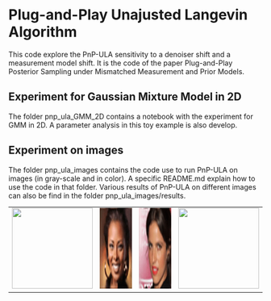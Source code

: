 # Plug-and-Play Unajusted Langevin Algorithm 

This code explore the PnP-ULA sensitivity to a denoiser shift and a measurement model shift. It is the code of the paper Plug-and-Play Posterior Sampling under Mismatched Measurement and Prior Models.

## Experiment for Gaussian Mixture Model in 2D

The folder pnp_ula_GMM_2D contains a notebook with the experiment for GMM in 2D. A parameter analysis in this toy example is also develop.

## Experiment on images

The folder pnp_ula_images contains the code use to run PnP-ULA on images (in gray-scale and in color). A specific README.md explain how to use the code in that folder. Various results of PnP-ULA on different images can also be find in the folder pnp_ula_images/results.

<table>
  <tr>
    <td><img src="pnp_ula_images/results/result_gray/simpson_nb512/simpson_gif.gif" width="160" height="160" /></td>
    <td><img src="pnp_ula_images/results/result_rgb/woman02/woman_2_gif.gif" width="160" height="160" /></td>
    <td><img src="pnp_ula_images/results/result_rgb/woman03/woman_3_gif.gif" width="160" height="160" /></td>
    <td><img src="pnp_ula_images/results/result_rgb/castle/castle_gif.gif" width="160" height="160" /></td>
  </tr>
</table>

